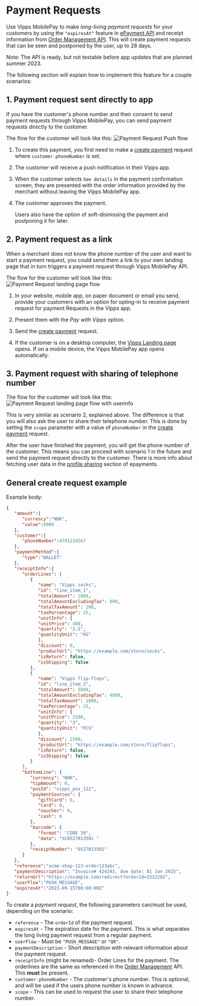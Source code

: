 <!-- START_METADATA
---
title: Vipps MobilePay Payment Requests
sidebar_label: Payment Requests
sidebar_position: 50
description: Using Vipps MobilePay for sending payment requests.
hide_table_of_contents: true
pagination_next: null
pagination_prev: null
---
END_METADATA -->

# Payment Requests

Use Vipps MobilePay to make *long-living payment requests* for your customers by using the `"expiresAt"` feature in
[ePayment API](https://developer.vippsmobilepay.com/docs/APIs/epayment-api)
and receipt information from
[Order Management API](https://developer.vippsmobilepay.com/docs/APIs/order-management-api).
This will create payment requests that can be seen and postponed by the user, up to 28 days.

Note: The API is ready, but not testable before app updates that are planned summer 2023.

The following section will explain how to implement this feature for a couple scenarios:

## 1. Payment request sent directly to app

If you have the customer's phone number and their consent to send payment requests through Vipps MobilePay, you can send payment requests directly to the customer.

The flow for the customer will look like this: ![Payment Request Push flow](images/Payment-request-sent-directly-to-app.png)

1. To create this payment, you first need to make a [create payment](https://developer.vippsmobilepay.com/api/epayment#tag/CreatePayments) request where `customer.phoneNumber` is set.
2. The customer will receive a push notification in their Vipps app.
3. When the customer selects `See details` in the payment confirmation screen, they are presented with the order information provided by the merchant without leaving the Vipps MobilePay app.
4. The customer approves the payment.

   Users also have the option of soft-dismissing the payment and postponing it for later.

## 2. Payment request as a link

When a merchant does not know the phone number of the user and want to start a payment request, you could send them a link to your own landing page that in turn triggers a payment request through Vipps MobilePay API.

The flow for the customer will look like this: ![Payment Request landing page flow](images/Payment-request-with-link.png)

1. In your website, mobile app, on paper document or email you send, provide your customers with an option for opting-in to receive payment request for payment Requests in the Vipps app.
2. Present them with the *Pay with Vipps* option.
3. Send the [create payment](https://developer.vippsmobilepay.com/api/epayment#tag/CreatePayments) request.

4. If the customer is on a desktop computer, the
   [Vipps Landing page](https://developer.vippsmobilepay.com/docs/vipps-developers/common-topics/vipps-landing-page)
   opens. If on a mobile device, the Vipps MobilePay app opens automatically.

## 3. Payment request with sharing of telephone number

The flow for the customer will look like this: ![Payment Request landing page flow with userinfo](images/Payment-request-with-sharing-phone-number.png)

This is very similar as scenario 2, explained above. The difference is that you will also ask the user to share their telephone number. This is done by setting the `scope` parameter with a value of `phoneNumber` in the [create payment](https://developer.vippsmobilepay.com/api/epayment#tag/CreatePayments) request.

After the user have finished the payment, you will get the phone number of the customer. This means you can proceed with scenario 1 in the future and send the payment request directly to the customer. There is more info about fetching user data in the [profile sharing](https://developer.vippsmobilepay.com/docs/APIs/epayment-api/features/profile-sharing/) section of epayments.

## General create request example

Example body:

   ```json
   {
      "amount":{
         "currency":"NOK",
         "value":6000
      },
      "customer":{
         "phoneNumber":4791234567
      },
      "paymentMethod":{
         "type":"WALLET"
      },
      "receiptInfo":{
         "orderLines": [
            {
               "name": "Vipps socks",
               "id": "line_item_1",
               "totalAmount": 1000,
               "totalAmountExcludingTax": 800,
               "totalTaxAmount": 200,
               "taxPercentage": 25,
               "unitInfo": {
               "unitPrice": 400,
               "quantity": "2.5",
               "quantityUnit": "KG"
               },
               "discount": 0,
               "productUrl": "https://example.com/store/socks",
               "isReturn": false,
               "isShipping": false
            },
            {
               "name": "Vipps flip-flops",
               "id": "line_item_2",
               "totalAmount": 5000,
               "totalAmountExcludingTax": 4000,
               "totalTaxAmount": 1000,
               "taxPercentage": 25,
               "unitInfo": {
               "unitPrice": 2500,
               "quantity": "3",
               "quantityUnit": "PCS"
               },
               "discount": 2500,
               "productUrl": "https://example.com/store/flipflops",
               "isReturn": false,
               "isShipping": false
            }
         ],
         "bottomLine": {
            "currency": "NOK",
            "tipAmount": 0,
            "posId": "vipps_pos_122",
            "paymentSources": {
               "giftCard": 0,
               "card": 0,
               "voucher": 0,
               "cash": 0
            },
            "barcode": {
               "format": "CODE 39",
               "data": "SC0527013501 "
            },
            "receiptNumber": "0527013501"
         }
      },
      "reference":"acme-shop-123-order123abc",
      "paymentDescription": "Invoice# 424243, due date: 01 Jan 2025",
      "returnUrl":"https://example.com/redirect?orderId=1512202",
      "userFlow":"PUSH_MESSAGE",
      "expiresAt":"2023-09-15T00:00:00Z"
   }
   ```

To create a *payment request*, the following parameters can/must be used, depending on the scenario:

* `reference` - The `orderId` of the payment request.
* `expiresAt` - The expiration date for the payment. This is what separates the long living payment request from a regular payment.
* `userFlow`  - Must be `"PUSH_MESSAGE"` or `"QR"`.
* `paymentDescription` - Short description with relevant information about the payment request.
* `receiptInfo` (might be renamed)- Order Lines for the payment. The orderlines are the same as referenced in the [Order Management](https://developer.vippsmobilepay.com/docs/APIs/order-management-api) API. This **must** be present.
* `customer.phoneNumber` - The customer's phone number. This is optional, and will be used if the users phone number is known in advance.
* `scope` - This can be used to request the user to share their telephone number.
